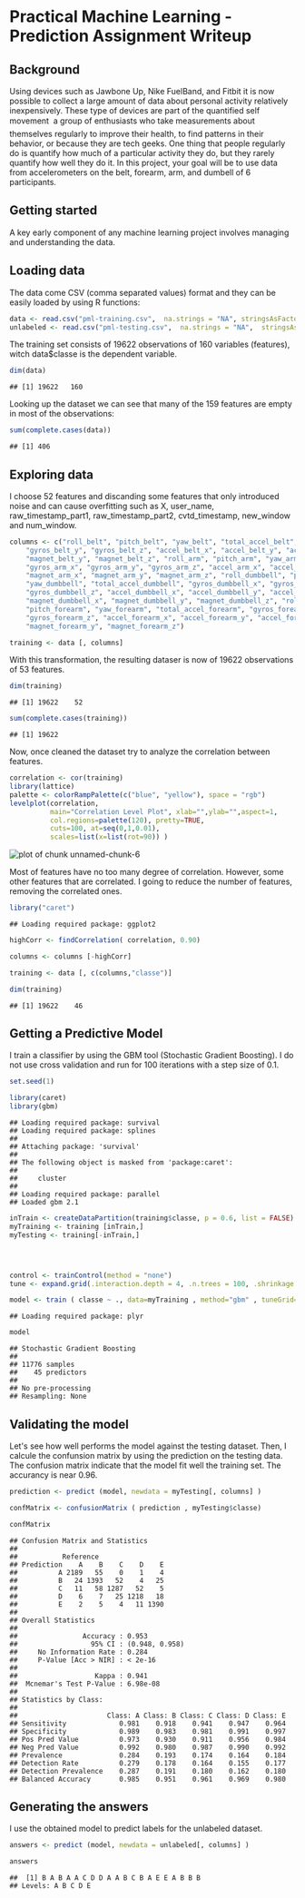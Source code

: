 Practical Machine Learning - Prediction Assignment Writeup
========================================================

## Background 

Using devices such as Jawbone Up, Nike FuelBand, and Fitbit it is now possible to collect a large amount of data about personal activity relatively inexpensively. These type of devices are part of the quantified self movement  a group of enthusiasts who take measurements about themselves regularly to improve their health, to find patterns in their behavior, or because they are tech geeks. One thing that people regularly do is quantify how much of a particular activity they do, but they rarely quantify how well they do it. In this project, your goal will be to use data from accelerometers on the belt, forearm, arm, and dumbell of 6 participants.




## Getting started

A key early component of any machine learning project involves managing and understanding the data.

## Loading data

The data come CSV (comma separated values) format and they can be easily loaded by using R functions:


```r
data <- read.csv("pml-training.csv",  na.strings = "NA", stringsAsFactors = FALSE)
unlabeled <- read.csv("pml-testing.csv",  na.strings = "NA",  stringsAsFactors = FALSE)
```

The training set consists of 19622 observations of 160 variables (features), witch data$classe is the dependent variable.


```r
dim(data)
```

```
## [1] 19622   160
```

Looking up the dataset we can see that many of the 159 features are empty in most of the observations:


```r
sum(complete.cases(data))
```

```
## [1] 406
```


## Exploring data

I choose 52 features and discanding some features that only introduced noise and can cause overfitting such as X, user_name, raw_timestamp_part1, raw_timestamp_part2, cvtd_timestamp, new_window and num_window.



```r
columns <- c("roll_belt", "pitch_belt", "yaw_belt", "total_accel_belt", "gyros_belt_x", 
    "gyros_belt_y", "gyros_belt_z", "accel_belt_x", "accel_belt_y", "accel_belt_z", "magnet_belt_x",
    "magnet_belt_y", "magnet_belt_z", "roll_arm", "pitch_arm", "yaw_arm", "total_accel_arm",
    "gyros_arm_x", "gyros_arm_y", "gyros_arm_z", "accel_arm_x", "accel_arm_y", "accel_arm_z",
    "magnet_arm_x", "magnet_arm_y", "magnet_arm_z", "roll_dumbbell", "pitch_dumbbell", 
    "yaw_dumbbell", "total_accel_dumbbell", "gyros_dumbbell_x", "gyros_dumbbell_y", 
    "gyros_dumbbell_z", "accel_dumbbell_x", "accel_dumbbell_y", "accel_dumbbell_z", 
    "magnet_dumbbell_x", "magnet_dumbbell_y", "magnet_dumbbell_z", "roll_forearm", 
    "pitch_forearm", "yaw_forearm", "total_accel_forearm", "gyros_forearm_x", "gyros_forearm_y",
    "gyros_forearm_z", "accel_forearm_x", "accel_forearm_y", "accel_forearm_z", "magnet_forearm_x",
    "magnet_forearm_y", "magnet_forearm_z")

training <- data [, columns]
```

With this transformation, the resulting  dataser is now of 19622 observations of 53 features.


```r
dim(training)
```

```
## [1] 19622    52
```

```r
sum(complete.cases(training))
```

```
## [1] 19622
```

Now, once cleaned the dataset try to analyze the correlation between features.


```r
correlation <- cor(training)
library(lattice)
palette <- colorRampPalette(c("blue", "yellow"), space = "rgb")
levelplot(correlation, 
          main="Correlation Level Plot", xlab="",ylab="",aspect=1,
          col.regions=palette(120), pretty=TRUE,
          cuts=100, at=seq(0,1,0.01),
          scales=list(x=list(rot=90)) )
```

![plot of chunk unnamed-chunk-6](figure/unnamed-chunk-6.png) 

Most of features have no too many degree of correlation. However, some other features that are correlated. I going to reduce the number of features, removing the correlated ones.


```r
library("caret")
```

```
## Loading required package: ggplot2
```

```r
highCorr <- findCorrelation( correlation, 0.90)

columns <- columns [-highCorr]

training <- data [, c(columns,"classe")]

dim(training)
```

```
## [1] 19622    46
```


## Getting a Predictive Model

I train a classifier by using the GBM tool (Stochastic Gradient Boosting). I do not use cross validation and run for 100 iterations with a step size of 0.1.



```r
set.seed(1)

library(caret)
library(gbm)
```

```
## Loading required package: survival
## Loading required package: splines
## 
## Attaching package: 'survival'
## 
## The following object is masked from 'package:caret':
## 
##     cluster
## 
## Loading required package: parallel
## Loaded gbm 2.1
```

```r
inTrain <- createDataPartition(training$classe, p = 0.6, list = FALSE)
myTraining <- training [inTrain,]
myTesting <- training[-inTrain,]




control <- trainControl(method = "none")
tune <- expand.grid(.interaction.depth = 4, .n.trees = 100, .shrinkage = 0.1)

model <- train ( classe ~ ., data=myTraining , method="gbm" , tuneGrid=tune, trControl = control, verbose=FALSE)
```

```
## Loading required package: plyr
```

```r
model
```

```
## Stochastic Gradient Boosting 
## 
## 11776 samples
##    45 predictors
## 
## No pre-processing
## Resampling: None
```


## Validating the model

Let's see how well performs the model against the testing dataset. Then, I calcule the confunsion matrix by using the prediction on the testing data. The confusion matrix indicate that the model fit well the training set. The accurancy is near 0.96.


```r
prediction <- predict (model, newdata = myTesting[, columns] )

confMatrix <- confusionMatrix ( prediction , myTesting$classe)

confMatrix
```

```
## Confusion Matrix and Statistics
## 
##           Reference
## Prediction    A    B    C    D    E
##          A 2189   55    0    1    4
##          B   24 1393   52    4   25
##          C   11   58 1287   52    5
##          D    6    7   25 1218   18
##          E    2    5    4   11 1390
## 
## Overall Statistics
##                                         
##                Accuracy : 0.953         
##                  95% CI : (0.948, 0.958)
##     No Information Rate : 0.284         
##     P-Value [Acc > NIR] : < 2e-16       
##                                         
##                   Kappa : 0.941         
##  Mcnemar's Test P-Value : 6.98e-08      
## 
## Statistics by Class:
## 
##                      Class: A Class: B Class: C Class: D Class: E
## Sensitivity             0.981    0.918    0.941    0.947    0.964
## Specificity             0.989    0.983    0.981    0.991    0.997
## Pos Pred Value          0.973    0.930    0.911    0.956    0.984
## Neg Pred Value          0.992    0.980    0.987    0.990    0.992
## Prevalence              0.284    0.193    0.174    0.164    0.184
## Detection Rate          0.279    0.178    0.164    0.155    0.177
## Detection Prevalence    0.287    0.191    0.180    0.162    0.180
## Balanced Accuracy       0.985    0.951    0.961    0.969    0.980
```


## Generating the answers

I use the obtained model to predict labels for the unlabeled dataset.


```r
answers <- predict (model, newdata = unlabeled[, columns] )

answers
```

```
##  [1] B A B A A C D D A A B C B A E E A B B B
## Levels: A B C D E
```
